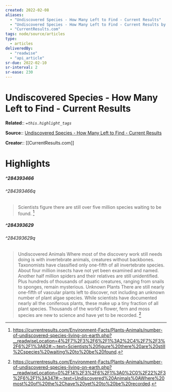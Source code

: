 ```yaml
---
created: 2022-02-08
aliases:
  - "Undiscovered Species - How Many Left to Find - Current Results"
  - "Undiscovered Species - How Many Left to Find - Current Results by CurrentResults.com"
  - "CurrentResults.com"
tags: node/source/articles
type: 
  - articles
deliveredBy: 
  - "readwise"
  - "api_article"
sr-due: 2022-02-10
sr-interval: 2
sr-ease: 230
---
```

# Undiscovered Species - How Many Left to Find - Current Results

**Related**:: 
*`=this.highlight_tags`*

**Source**:: [Undiscovered Species - How Many Left to Find - Current Results](https://currentresults.com/Environment-Facts/Plants-Animals/number-of-undiscovered-species-living-on-earth.php)

**Creator**:: [[CurrentResults.com]]

# Highlights
##### ^284393466

  
###### ^284393466q
> Scientists figure there are still over five million species waiting to be found. 
  [^284393466]

[^284393466]: https://currentresults.com/Environment-Facts/Plants-Animals/number-of-undiscovered-species-living-on-earth.php?__readwiseLocation=4%2F7%2F3%2F6%2F1%3A2%2C4%2F7%2F3%2F6%2F1%3A82#:~:text=Scientists%20figure%20there%20are%20still%2Cspecies%20waiting%20to%20be%20found.

##### ^284393629

  
###### ^284393629q
> Undiscovered Animals
> Where most of the discovery work still needs doing is with invertebrate animals, creatures without backbones. Taxonomists have classified only one-fifth of all invertebrate species.
> About four million insects have not yet been examined and named. Another half million spiders and their relatives are still unidentified. Plus hundreds of thousands of aquatic creatures, ranging from snails to sponges, remain mysterious.
> Unknown Plants
> There are still nearly one-fifth of vascular plants left to discover, not including an unknown number of plant algae species. While scientists have documented nearly all the coniferous plants, these make up a tiny fraction of all plant species. Thousands of the world's flower, fern and moss species are new to science and have yet to be recorded. 
  [^284393629]

[^284393629]: https://currentresults.com/Environment-Facts/Plants-Animals/number-of-undiscovered-species-living-on-earth.php?__readwiseLocation=0%2F14%2F3%2F6%2F1%3A0%2C0%2F22%2F3%2F6%2F1%3A347#:~:text=Undiscovered%20Animals%0AWhere%20most%20of%20the%2Chave%20yet%20to%20be%20recorded.

